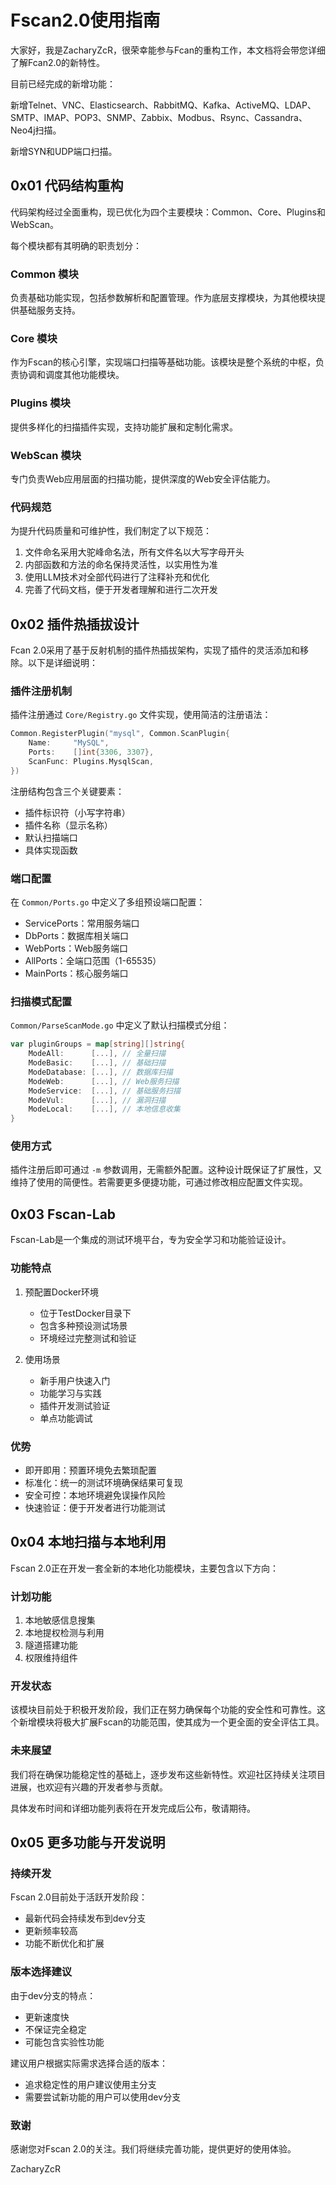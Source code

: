 # Fscan2.0使用指南

大家好，我是ZacharyZcR，很荣幸能参与Fcan的重构工作，本文档将会带您详细了解Fcan2.0的新特性。

目前已经完成的新增功能：

新增Telnet、VNC、Elasticsearch、RabbitMQ、Kafka、ActiveMQ、LDAP、SMTP、IMAP、POP3、SNMP、Zabbix、Modbus、Rsync、Cassandra、Neo4j扫描。

新增SYN和UDP端口扫描。

## 0x01 代码结构重构

代码架构经过全面重构，现已优化为四个主要模块：Common、Core、Plugins和WebScan。

每个模块都有其明确的职责划分：

### Common 模块
负责基础功能实现，包括参数解析和配置管理。作为底层支撑模块，为其他模块提供基础服务支持。

### Core 模块
作为Fscan的核心引擎，实现端口扫描等基础功能。该模块是整个系统的中枢，负责协调和调度其他功能模块。

### Plugins 模块
提供多样化的扫描插件实现，支持功能扩展和定制化需求。

### WebScan 模块

专门负责Web应用层面的扫描功能，提供深度的Web安全评估能力。

### 代码规范
为提升代码质量和可维护性，我们制定了以下规范：

1. 文件命名采用大驼峰命名法，所有文件名以大写字母开头
2. 内部函数和方法的命名保持灵活性，以实用性为准
3. 使用LLM技术对全部代码进行了注释补充和优化
4. 完善了代码文档，便于开发者理解和进行二次开发

## 0x02 插件热插拔设计

Fcan 2.0采用了基于反射机制的插件热插拔架构，实现了插件的灵活添加和移除。以下是详细说明：

### 插件注册机制
插件注册通过 `Core/Registry.go` 文件实现，使用简洁的注册语法：

```go
Common.RegisterPlugin("mysql", Common.ScanPlugin{
    Name:     "MySQL",
    Ports:    []int{3306, 3307},
    ScanFunc: Plugins.MysqlScan,
})
```

注册结构包含三个关键要素：
- 插件标识符（小写字符串）
- 插件名称（显示名称）
- 默认扫描端口
- 具体实现函数

### 端口配置
在 `Common/Ports.go` 中定义了多组预设端口配置：

- ServicePorts：常用服务端口
- DbPorts：数据库相关端口
- WebPorts：Web服务端口
- AllPorts：全端口范围（1-65535）
- MainPorts：核心服务端口

### 扫描模式配置
`Common/ParseScanMode.go` 中定义了默认扫描模式分组：

```go
var pluginGroups = map[string][]string{
    ModeAll:      [...], // 全量扫描
    ModeBasic:    [...], // 基础扫描
    ModeDatabase: [...], // 数据库扫描
    ModeWeb:      [...], // Web服务扫描
    ModeService:  [...], // 基础服务扫描
    ModeVul:      [...], // 漏洞扫描
    ModeLocal:    [...], // 本地信息收集
}
```

### 使用方式
插件注册后即可通过 `-m` 参数调用，无需额外配置。这种设计既保证了扩展性，又维持了使用的简便性。若需要更多便捷功能，可通过修改相应配置文件实现。

## 0x03 Fscan-Lab

Fscan-Lab是一个集成的测试环境平台，专为安全学习和功能验证设计。

### 功能特点

1. 预配置Docker环境
   - 位于TestDocker目录下
   - 包含多种预设测试场景
   - 环境经过完整测试和验证

2. 使用场景
   - 新手用户快速入门
   - 功能学习与实践
   - 插件开发测试验证
   - 单点功能调试

### 优势

- 即开即用：预置环境免去繁琐配置
- 标准化：统一的测试环境确保结果可复现
- 安全可控：本地环境避免误操作风险
- 快速验证：便于开发者进行功能测试

## 0x04 本地扫描与本地利用

Fscan 2.0正在开发一套全新的本地化功能模块，主要包含以下方向：

### 计划功能

1. 本地敏感信息搜集
2. 本地提权检测与利用
3. 隧道搭建功能
4. 权限维持组件

### 开发状态

该模块目前处于积极开发阶段，我们正在努力确保每个功能的安全性和可靠性。这个新增模块将极大扩展Fscan的功能范围，使其成为一个更全面的安全评估工具。

### 未来展望

我们将在确保功能稳定性的基础上，逐步发布这些新特性。欢迎社区持续关注项目进展，也欢迎有兴趣的开发者参与贡献。

具体发布时间和详细功能列表将在开发完成后公布，敬请期待。

## 0x05 更多功能与开发说明

### 持续开发

Fscan 2.0目前处于活跃开发阶段：
- 最新代码会持续发布到dev分支
- 更新频率较高
- 功能不断优化和扩展

### 版本选择建议

由于dev分支的特点：
- 更新速度快
- 不保证完全稳定
- 可能包含实验性功能

建议用户根据实际需求选择合适的版本：
- 追求稳定性的用户建议使用主分支
- 需要尝试新功能的用户可以使用dev分支

### 致谢

感谢您对Fscan 2.0的关注。我们将继续完善功能，提供更好的使用体验。

ZacharyZcR